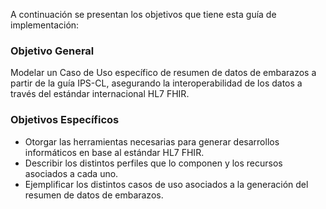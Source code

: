 A continuación se presentan los objetivos que tiene esta guía de implementación:

### Objetivo General

Modelar un Caso de Uso específico de resumen de datos de embarazos a partir de la guía IPS-CL, asegurando la interoperabilidad de los datos a través del estándar internacional HL7 FHIR.

### Objetivos Específicos

* Otorgar las herramientas necesarias para generar desarrollos informáticos en base al estándar HL7 FHIR.
* Describir los distintos perfiles que lo componen y los recursos asociados a cada uno.
* Ejemplificar los distintos casos de uso asociados a la generación del resumen de datos de embarazos.